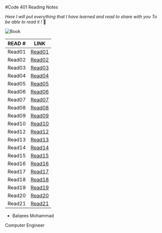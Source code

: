#Code 401 Reading Notes

*Here I will put everything that I have learned and read to share with you
To be able to read it !* :blue_heart:

![Book](https://goodereader.com/blog/uploads/images/https-_specials-images.forbesimg.com_dam_imageserve_794015686_960x0.jpg-fitscale.jpg)


READ # | LINK 
------ | ----
Read01 | [Read01](https://balqeesqasem.github.io/401Reading/Engineering-Topics)
Read02 | [Read02](https://balqeesqasem.github.io/401Reading/Class%2001)
Read03 | [Read03](https://balqeesqasem.github.io/401Reading/class02)
Read04 | [Read04](https://balqeesqasem.github.io/401Reading/class03)
Read05 | [Read05](https://balqeesqasem.github.io/401Reading/class04)
Read06 | [Read06](https://balqeesqasem.github.io/401Reading/class05)
Read07 | [Read07](https://balqeesqasem.github.io/401Reading/class06)
Read08 | [Read08](https://balqeesqasem.github.io/401Reading/class07)
Read09 | [Read09](https://balqeesqasem.github.io/401Reading/class08)
Read10 | [Read10](https://balqeesqasem.github.io/401Reading/class09)
Read12 | [Read12](https://balqeesqasem.github.io/401Reading/class-10)
Read13 | [Read13](https://balqeesqasem.github.io/401Reading/class12)
Read14 | [Read14](https://balqeesqasem.github.io/401Reading/class11)
Read15 | [Read15](https://balqeesqasem.github.io/401Reading/clas14)
Read16 | [Read16](https://balqeesqasem.github.io/401Reading/class15)
Read17 | [Read17](https://balqeesqasem.github.io/401Reading/class16)
Read18 | [Read18](https://balqeesqasem.github.io/401Reading/class18)
Read19 | [Read19](https://balqeesqasem.github.io/401Reading/class19)
Read20 | [Read20](https://balqeesqasem.github.io/401Reading/class20)
Read21 | [Read21](https://balqeesqasem.github.io/401Reading/class21)








* Balqees Mohammad 

 Computer Engineer 


